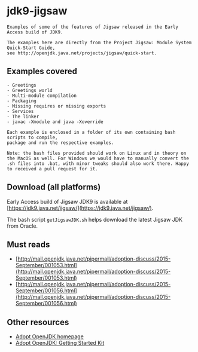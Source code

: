 # jdk9-jigsaw
    Examples of some of the features of Jigsaw released in the Early Access build of JDK9.

    The examples here are directly from the Project Jigsaw: Module System Quick-Start Guide, 
    see http://openjdk.java.net/projects/jigsaw/quick-start.

## Examples covered
    - Greetings
    - Greetings world
    - Multi-module compilation
    - Packaging
    - Missing requires or missing exports
    - Services
    - The linker
    - javac -Xmodule and java -Xoverride

    Each example is enclosed in a folder of its own containing bash scripts to compile, 
    package and run the respective examples.

    Note: the bash files provided should work on Linux and in theory on the MacOS as well. For Windows we would have to manually convert the .sh files into .bat, with minor tweaks should also work there. Happy to received a pull request for it.

## Download (all platforms)
Early Access build of Jigsaw JDK9 is available at [https://jdk9.java.net/jigsaw/](https://jdk9.java.net/jigsaw/).

The bash script ```getJigsawJDK.sh``` helps download the latest Jigsaw JDK from Oracle.   
    
## Must reads
- [http://mail.openjdk.java.net/pipermail/adoption-discuss/2015-September/001053.html](http://mail.openjdk.java.net/pipermail/adoption-discuss/2015-September/001053.html) <br/>
- [http://mail.openjdk.java.net/pipermail/adoption-discuss/2015-September/001056.html](http://mail.openjdk.java.net/pipermail/adoption-discuss/2015-September/001056.html)

## Other resources
- [Adopt OpenJDK homepage](https://adoptopenjdk.java.net/)
- [Adopt OpenJDK: Getting Started Kit](http://bit.ly/1NUkPWw)